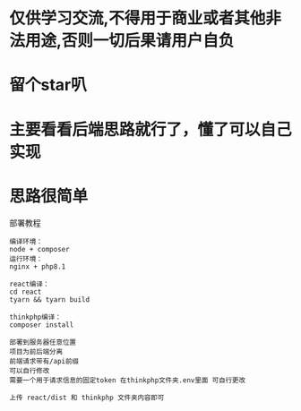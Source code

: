 # 仅供学习交流,不得用于商业或者其他非法用途,否则一切后果请用户自负
# 留个star叭
# 主要看看后端思路就行了，懂了可以自己实现
# 思路很简单

部署教程
```
编译环境：
node + composer
运行环境：
nginx + php8.1

react编译：
cd react
tyarn && tyarn build

thinkphp编译：
composer install

部署到服务器任意位置
项目为前后端分离
前端请求带有/api前缀
可以自行修改
需要一个用于请求信息的固定token 在thinkphp文件夹.env里面 可自行更改

上传 react/dist 和 thinkphp 文件夹内容即可
```
